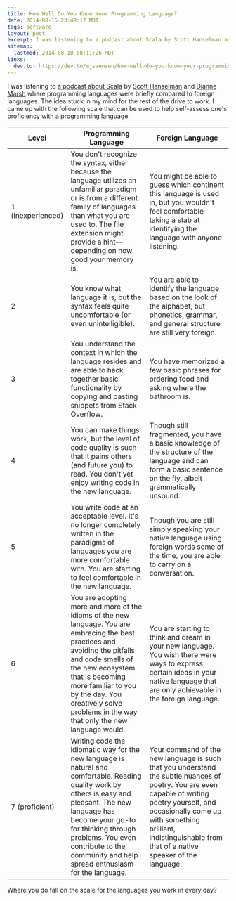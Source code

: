 ```yaml
---
title: How Well Do You Know Your Programming Language?
date: 2014-08-15 23:48:17 MDT
tags: software
layout: post
excerpt: I was listening to a podcast about Scala by Scott Hanselman and Dianne Marsh where programming languages were briefly compared to foreign languages. The idea stuck in my mind for the rest of the drive to work.
sitemap:
  lastmod: 2014-08-18 08:11:26 MDT
links:
  dev.to: https://dev.to/mjswensen/how-well-do-you-know-your-programming-language-p1l
---
```


I was listening to [a podcast about Scala](http://hanselminutes.com/394/demystifying-scala-with-netflixs-dianne-marsh) by [Scott Hanselman](http://www.hanselman.com/) and [Dianne Marsh](http://diannemarsh.com/) where programming languages were briefly compared to foreign languages. The idea stuck in my mind for the rest of the drive to work. I came up with the following scale that can be used to help self-assess one's proficiency with a programming language.

<div class="table-wrapper">
  <table>
    <thead>
      <tr>
        <th>Level</th>
        <th>Programming Language</th>
        <th>Foreign Language</th>
      </tr>
    </thead>
    <tbody>
      <tr>
        <td>1 (inexperienced)</td>
        <td>You don't recognize the syntax, either because the language utilizes an unfamiliar paradigm or is from a different family of languages than what you are used to. The file extension might provide a hint—depending on how good your memory is.</td>
        <td>You might be able to guess which continent this language is used in, but you wouldn't feel comfortable taking a stab at identifying the language with anyone listening.</td>
      </tr>
      <tr>
        <td>2</td>
        <td>You know what language it is, but the syntax feels quite uncomfortable (or even unintelligible).</td>
        <td>You are able to identify the language based on the look of the alphabet, but phonetics, grammar, and general structure are still very foreign.</td>
      </tr>
      <tr>
        <td>3</td>
        <td>You understand the context in which the language resides and are able to hack together basic functionality by copying and pasting snippets from Stack Overflow.</td>
        <td>You have memorized a few basic phrases for ordering food and asking where the bathroom is.</td>
      </tr>
      <tr>
        <td>4</td>
        <td>You can make things work, but the level of code quality is such that it pains others (and future you) to read. You don't yet enjoy writing code in the new language.</td>
        <td>Though still fragmented, you have a basic knowledge of the structure of the language and can form a basic sentence on the fly, albeit grammatically unsound.</td>
      </tr>
      <tr>
        <td>5</td>
        <td>You write code at an acceptable level. It's no longer completely written in the paradigms of languages you are more comfortable with. You are starting to feel comfortable in the new language.</td>
        <td>Though you are still simply speaking your native language using foreign words some of the time, you are able to carry on a conversation.</td>
      </tr>
      <tr>
        <td>6</td>
        <td>You are adopting more and more of the idioms of the new language. You are embracing the best practices and avoiding the pitfalls and code smells of the new ecosystem that is becoming more familiar to you by the day. You creatively solve problems in the way that only the new language would.</td>
        <td>You are starting to think and dream in your new language. You wish there were ways to express certain ideas in your native language that are only achievable in the foreign language.</td>
      </tr>
      <tr>
        <td>7 (proficient)</td>
        <td>Writing code the idiomatic way for the new language is natural and comfortable. Reading quality work by others is easy and pleasant. The new language has become your go-to for thinking through problems. You even contribute to the community and help spread enthusiasm for the language.</td>
        <td>Your command of the new language is such that you understand the subtle nuances of poetry. You are even capable of writing poetry yourself, and occasionally come up with something brilliant, indistinguishable from that of a native speaker of the language.</td>
      </tr>
    </tbody>
  </table>
</div>

Where you do fall on the scale for the languages you work in every day?
